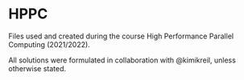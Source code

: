 # HPPC
Files used and created during the course High Performance Parallel Computing (2021/2022).

All solutions were formulated in collaboration with @kimikreil, unless otherwise stated.
